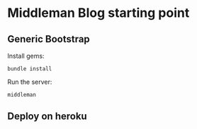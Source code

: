 # Middleman Blog starting point

## Generic Bootstrap

Install gems:
```
bundle install
```

Run the server:
```
middleman
```

## Deploy on heroku